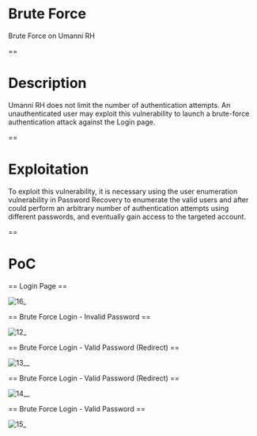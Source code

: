 # Brute Force
Brute Force on Umanni RH

==

# Description

Umanni RH does not limit the number of authentication attempts. An unauthenticated user may exploit this vulnerability to launch a brute-force authentication attack against the Login page.

==

# Exploitation

To exploit this vulnerability, it is necessary using the user enumeration vulnerability in Password Recovery to enumerate the valid users and after could perform an arbitrary number of authentication attempts using different passwords, and eventually gain access to the targeted account.

==

# PoC

== Login Page ==

![16_](https://user-images.githubusercontent.com/49153346/87191478-dc188c00-c2ca-11ea-8ce9-b29de08995e1.JPG)

== Brute Force Login - Invalid Password ==

![12_](https://user-images.githubusercontent.com/49153346/87191226-601e4400-c2ca-11ea-9aa6-6e9199191535.jpg)

== Brute Force Login - Valid Password (Redirect) ==

![13__](https://user-images.githubusercontent.com/49153346/87191671-43ced700-c2cb-11ea-8fc8-5225f2648eee.jpg)

== Brute Force Login - Valid Password (Redirect) ==

![14__](https://user-images.githubusercontent.com/49153346/87191234-63b1cb00-c2ca-11ea-8f1d-64c2a5ea1240.jpg)

== Brute Force Login - Valid Password ==

![15_](https://user-images.githubusercontent.com/49153346/87191238-64e2f800-c2ca-11ea-888c-f3966f85a4d2.jpg)
